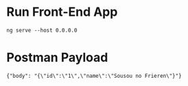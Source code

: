 # Run Front-End App
```shell
ng serve --host 0.0.0.0
```

# Postman Payload
```shell
{"body": "{\"id\":\"1\",\"name\":\"Sousou no Frieren\"}"}
```
